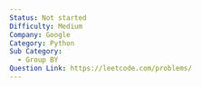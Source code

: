 ```yaml
---
Status: Not started
Difficulty: Medium
Company: Google
Category: Python
Sub Category:
  - Group BY
Question Link: https://leetcode.com/problems/
---
```

